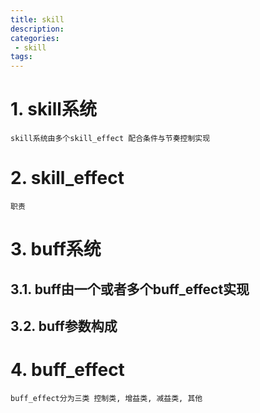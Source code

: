 ```yaml
---
title: skill
description:
categories:
 - skill
tags:
---
```


# 1. skill系统
```
skill系统由多个skill_effect 配合条件与节奏控制实现
```

# 2. skill_effect
```
职责
```

# 3. buff系统

## 3.1. buff由一个或者多个buff_effect实现

## 3.2. buff参数构成

# 4. buff_effect
```
buff_effect分为三类 控制类, 增益类, 减益类, 其他
```

